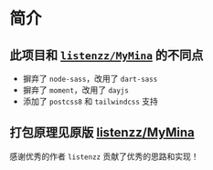 # 简介

## 此项目和 [`listenzz/MyMina`](https://github.com/listenzz/MyMina) 的不同点

- 摒弃了 `node-sass`，改用了 `dart-sass`
- 摒弃了 `moment`，改用了 `dayjs`
- 添加了 `postcss8` 和 `tailwindcss` 支持

## 打包原理见原版 [listenzz/MyMina](https://github.com/listenzz/MyMina)

感谢优秀的作者 `listenzz` 贡献了优秀的思路和实现！
